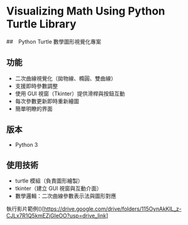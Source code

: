 # Visualizing Math Using Python Turtle Library
##　Python Turtle 數學圖形視覺化專案 

## 功能
- 二次曲線視覺化（拋物線、橢圓、雙曲線）
- 支援即時參數調整
- 使用 GUI 視窗（Tkinter）提供滑桿與按鈕互動
- 每次參數更新即時重新繪圖
- 簡單明瞭的界面
  
## 版本
- Python 3
## 使用技術
- turtle 模組（負責圖形繪製）
- tkinter（建立 GUI 視窗與互動介面）
- 數學邏輯：二次曲線參數表示法與圖形對應

執行影片範例()[https://drive.google.com/drive/folders/115OynAkKIL_z-CJLx7R1Q5kmEZjGIeOO?usp=drive_link]

